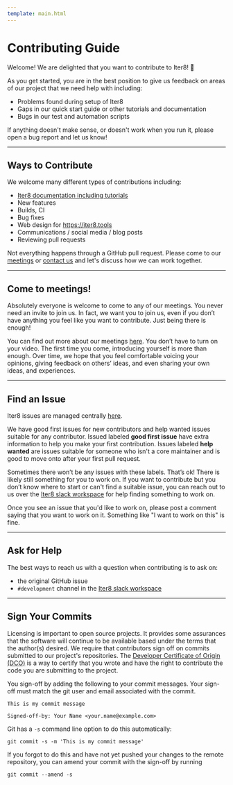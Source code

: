 ```yaml
---
template: main.html
---
```


# Contributing Guide

Welcome! We are delighted that you want to contribute to Iter8! 💖

As you get started, you are in the best position to give us feedback on areas of
our project that we need help with including:

* Problems found during setup of Iter8
* Gaps in our quick start guide or other tutorials and documentation
* Bugs in our test and automation scripts

If anything doesn't make sense, or doesn't work when you run it, please open a
bug report and let us know!

***

## Ways to Contribute

We welcome many different types of contributions including:

* [Iter8 documentation including tutorials](../tutorials)
* New features
* Builds, CI
* Bug fixes
* Web design for https://iter8.tools
* Communications / social media / blog posts
* Reviewing pull requests

Not everything happens through a GitHub pull request. Please come to our
[meetings](../../../getting-started/help) or [contact us](../../../getting-started/help) and let's discuss how we can work together. 

*** 

## Come to meetings!
Absolutely everyone is welcome to come to any of our meetings. You never need an
invite to join us. In fact, we want you to join us, even if you don’t have
anything you feel like you want to contribute. Just being there is enough!

You can find out more about our meetings [here](../../../getting-started/help). You don’t have to turn on your video. The first time you come, introducing yourself is more than enough.
Over time, we hope that you feel comfortable voicing your opinions, giving
feedback on others’ ideas, and even sharing your own ideas, and experiences.

***

## Find an Issue

Iter8 issues are managed centrally [here](https://github.com/iter8-tools/iter8/issues).

We have good first issues for new contributors and help wanted issues suitable
for any contributor. Issued labeled **good first issue** have extra information to
help you make your first contribution. Issues labeled **help wanted** are issues
suitable for someone who isn't a core maintainer and is good to move onto after
your first pull request.

Sometimes there won’t be any issues with these labels. That’s ok! There is
likely still something for you to work on. If you want to contribute but you
don’t know where to start or can't find a suitable issue, you can reach out to us over the [Iter8 slack workspace](https://join.slack.com/t/iter8-tools/shared_invite/zt-awl2se8i-L0pZCpuHntpPejxzLicbmw) for help finding something to work on.

Once you see an issue that you'd like to work on, please post a comment saying
that you want to work on it. Something like "I want to work on this" is fine.

***

## Ask for Help

The best ways to reach us with a question when contributing is to ask on:

* the original GitHub issue
* `#development` channel in the [Iter8 slack workspace](https://join.slack.com/t/iter8-tools/shared_invite/zt-awl2se8i-L0pZCpuHntpPejxzLicbmw)

<!-- ## Pull Request Lifecycle

**TODO** -->
<!-- This is an optional section but we encourage you to think about your 
pull request process and help set expectations for both contributors and 
reviewers.

Instead of a fixed template, use these questions below as an exercise to uncover
the unwritten rules and norms your project has for both reviewers and
contributors. Using your answers, write a description of what a
contributor can expect during their pull request.

* When should contributors start to submit a PR - when it’s ready for review or
  as a work-in-progress?
* How do contributors signal that a PR is ready for review or that it’s not
  complete and still a work-in-progress?
* When should the contributor should expect initial review? The follow-up
  reviews?
* When and how should the author ping/bump when the pull request is ready for
  further review or appears stalled?
* How to handle stuck pull requests that you can’t seem to get reviewed?
* How to handle follow-up issues and pull requests?
* What kind of pull requests do you prefer: small scope, incremental value or
  feature complete?
* What should contributors do if they no longer want to follow-through with the
  PR? For example, will maintainers potentially refactor and use the code?
  Will maintainers close a PR if the contributor hasn’t responded in a specific
  timeframe?
* Once a PR is merged, what is the process for it getting into the next release?
* When does a contribution show up “live”?

Here are some examples from other projects:
 
* https://porter.sh/src/CONTRIBUTING.md#the-life-of-a-pull-request

-->

<!-- ## Development Environment Setup

**TODO** -->
<!-- Provide enough information so that someone can find your project on 
the weekend and get set up, build the code, test it and submit a pull request 
successfully without having to ask any questions. If there is a one-off tool
they need to install, of common error people run into, or useful script they
should run, document it here. 

Document any necessary tools, for example VS Code and recommended extensions.
You don’t have to document the beginner’s guide to these tools, but how they
are used within the scope of your project.

* How to get the source code
* How to get any dependencies
* How to build the source code
* How to run the project locally
* How to test the source code, unit and "integration" or "end-to-end"
* How to generate and preview the documentation locally
* Links to new user documentation videos and examples to get people started and
  understanding how to use the project

-->
***

## Sign Your Commits

Licensing is important to open source projects. It provides some assurances that
the software will continue to be available based under the terms that the
author(s) desired. We require that contributors sign off on commits submitted to
our project's repositories. The [Developer Certificate of Origin
(DCO)](https://developercertificate.org/) is a way to certify that you wrote and
have the right to contribute the code you are submitting to the project.

You sign-off by adding the following to your commit messages. Your sign-off must
match the git user and email associated with the commit.

    This is my commit message

    Signed-off-by: Your Name <your.name@example.com>

Git has a `-s` command line option to do this automatically:

    git commit -s -m 'This is my commit message'

If you forgot to do this and have not yet pushed your changes to the remote
repository, you can amend your commit with the sign-off by running 

    git commit --amend -s 

<!-- ## Pull Request Checklist

When you submit your pull request, or you push new commits to it, our automated
systems will run some checks on your new code. We require that your pull request
passes these checks, but we also have more criteria than just that before we can
accept and merge it. We recommend that you check the following things locally
before you submit your code:

**TODO** -->
<!-- list both the automated and any manual checks performed by reviewers, it
is very helpful when the validations are automated in a script for example in a
Makefile target. Below is an example of a checklist:

* It passes tests: run the following command to run all of the tests locally:
  `make build test lint`
* Impacted code has new or updated tests
* Documentation created/updated
* We use [Azure DevOps, GitHub Actions, CircleCI]  to test all pull
  requests. We require that all tests succeed on a pull request before it is merged.

-->